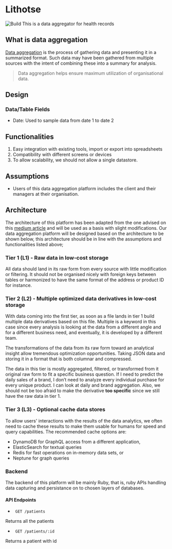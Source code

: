# Lithotse

![Build](https://github.com/thatosmk/lithotse/workflows/Build/badge.svg)
This is a data aggregator for health records

## What is data aggregation

[Data aggregation](https://www.import.io/post/what-is-data-aggregation-industry-examples/) is the process of gathering 
data and presenting it in a summarized format. Such data may have been gathered from multiple sources with the intent of
combining these into a summary for analysis.

> Data aggregation helps ensure maximum utilization of organisational data.

## Design

### Data/Table Fields

* Date: Used to sample data from date 1 to date 2

## Functionalities

1. Easy integration with existing tools, import or export into spreadsheets
2. Compatibility with different screens or devices
3. To allow scalability, we should not allow a single datastore.

## Assumptions

* Users of this data aggregation platform includes the client and their managers at their organisation.

## Architecture

The architecture of this platform has been adapted from the one advised on this [medium
article](https://medium.com/@guyernest/building-a-successful-modern-data-analytics-platform-in-the-cloud-4be1946b9cf5)
and will be used as a basis with slight modifications.
Our data aggregation platform will be designed based on the architecture to be shown below, this architecture should be
in line with the assumptions and functionalities listed above;

### Tier 1 (L1) - Raw data in low-cost storage

All data should land in its raw form from every source with little modification or filtering. It should not be organised
nicely with foreign keys between tables or harmonized to have the same format of the address or product ID for instance.

### Tier 2 (L2) - Multiple optimized data derivatives in low-cost storage

With data coming into the first tier, as soon as a file lands in tier 1 build multiple data derivatives based on this file. 
Multiple is a keyword in this case since every analysis is looking at the data from a  different angle and for a
different business need, and eventually, it is developed by a different team.

The transformations of the data from its raw form toward an analytical insight allow tremendous optimization
opportunities. Taking JSON data and storing it in a format that is both columnar and compressed.

The data in this tier is mostly aggregated, filtered, or transformed from it original raw form to fit a specific
business question. If I need to predict the daily sales of a brand, I don’t need to analyze every individual purchase
for every unique product. I can look at daily and brand aggregation. Also, we should not be too afraid to make the
derivative **too specific** since we still have the raw data in tier 1.

### Tier 3 (L3) - Optional cache data stores

To allow users' interactions with the results of the data analytics, we often need to cache these results to make them
usable for humans for speed and query capabilities. The recommended cache options are:

* DynamoDB for GraphQL access from a different application,
* ElasticSearch for textual queries
* Redis for fast operations on in-memory data sets, or
* Neptune for graph queries

### Backend

The backend of this platform will be mainly Ruby, that is, ruby APIs handling data capturing and persistance on to
chosen layers of databases.

#### API Endpoints

- ``` GET /patients```

Returns all the patients

- ``` GET /patients/:id```

Returns a patient with id

